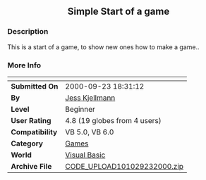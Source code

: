 ﻿<div align="center">

## Simple Start of a game


</div>

### Description

This is a start of a game, to show new ones how to make a game..
 
### More Info
 


<span>             |<span>
---                |---
**Submitted On**   |2000-09-23 18:31:12
**By**             |[Jess Kjellmann](https://github.com/Planet-Source-Code/PSCIndex/blob/master/ByAuthor/jess-kjellmann.md)
**Level**          |Beginner
**User Rating**    |4.8 (19 globes from 4 users)
**Compatibility**  |VB 5\.0, VB 6\.0
**Category**       |[Games](https://github.com/Planet-Source-Code/PSCIndex/blob/master/ByCategory/games__1-38.md)
**World**          |[Visual Basic](https://github.com/Planet-Source-Code/PSCIndex/blob/master/ByWorld/visual-basic.md)
**Archive File**   |[CODE\_UPLOAD101029232000\.zip](https://github.com/Planet-Source-Code/jess-kjellmann-simple-start-of-a-game__1-11637/archive/master.zip)









